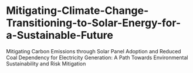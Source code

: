 # Mitigating-Climate-Change-Transitioning-to-Solar-Energy-for-a-Sustainable-Future
Mitigating Carbon Emissions through Solar Panel Adoption and Reduced Coal Dependency for Electricity Generation: A Path Towards Environmental Sustainability and Risk Mitigation

